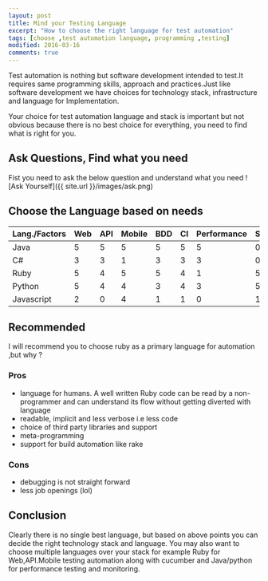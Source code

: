```yaml
---
layout: post
title: Mind your Testing Language
excerpt: "How to choose the right language for test automation"
tags: [choose ,test automation language, programming ,testing]
modified: 2016-03-16
comments: true
---
```


Test automation is nothing but software development intended to test.It requires same programming skills, approach and practices.Just like software development we have choices for technology stack, infrastructure and language for Implementation.

Your choice for test automation language and stack is important but not obvious because there is no best choice for everything, you need to find what is right for you.

## Ask Questions, Find what you need
Fist you need to ask the below question and understand what you need
![Ask Yourself]({{ site.url }}/images/ask.png)   

## Choose the Language based on needs

|Lang./Factors| Web | API   |Mobile|BDD| CI |Performance| Scripting | Monitoring | Learning | Community |
|------------|------|-------|------|---|----|-----------|-----------|------------|----------|-----------|
| Java       | 5    | 5     | 5    | 5 |  5 | 5          | 0         | 5          | 2        | 5         |
| C#         | 3    | 3     | 1    | 3 |  3 | 3          | 0         | 2          | 2        | 3         |
| Ruby       | 5    | 4     | 5    | 5 |  4 | 1          | 5         | 4          | 4        | 4         |
| Python     | 5    | 4     | 4    | 3 |  4 | 3          | 5         | 4          | 5        | 2         |     
| Javascript | 2    | 0     | 4    | 1 |  1 | 0          | 1         | 0          | 4        | 1         |

## Recommended
I will recommend you to choose ruby as a primary language for automation ,but why ?

### Pros
*  language for humans. A well written Ruby code can be read by a non-programmer and can understand its flow without getting diverted with language
* readable, implicit and less verbose i.e less code
* choice of third party libraries and support
* meta-programming
* support for build automation like rake

### Cons
* debugging is not straight forward
* less job openings (lol)

## Conclusion
Clearly there is no single best language, but based on above points you can decide the right technology stack and language.
You may also want to choose multiple languages over your stack for example Ruby for Web,API.Mobile testing automation along with cucumber and Java/python for performance testing and monitoring.
